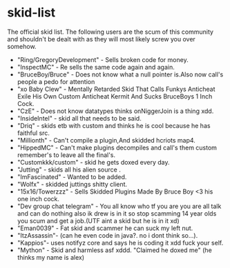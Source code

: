# skid-list
The official skid list. The following users are the scum of this community and shouldn't be dealt with as they will most likely screw you over somehow.

* "Ring/GregoryDevelopment" - Sells broken code for money.
* "InspectMC" - Re sells the same code again and again.
* "BruceBoy/Bruce" - Does not know what a null pointer is.Also now call's people a pedo for attention
* "xo Baby Clew" - Mentally Retarded Skid That Calls Funkys Anticheat Exile His Own Custom Anticheat Kermit And Sucks BruceBoys 1 Inch Cock.
* "CzE" - Does not know datatypes thinks onNiggerJoin is a thing xdd.
* "InsideIntel" - skid all that needs to be said.
* "Driq" - skids etb with custom and thinks he is cool because he has faithful src.
* "Millionth" - Can't compile a plugin,And skidded hcriots map4.
* "HippedMC" - Can't make plugins decompiles and call's them custom remember's to leave all the final's.
* "Customkkk/custom" - skid he gets doxed every day.
* "Jutting" - skids all his alien source .
* "ImFascinated" - Wanted to be added.
* "Wolfx" - skidded juttings shitty client.
* "15x16/Towerzzz" - Sells Skidded Plugins Made By Bruce Boy <3 his one inch cock.
* "Dev group chat telegram" - You all know who tf you are you are all talk and can do nothing also ik drew is in it so stop scamming 14 year olds you scum and get a job.(UTF aint a skid but he is in it xd)
* "Eman0039" - Fat skid and scammer he can suck my left nut.
* "ItzAssassin"- (can he even code in java?. no i dont think so...).
* "Kappios"- uses notifyz core and says he is coding it xdd fuck your self.
* "Mython" - Skid and harmless asf xddd. "Claimed he doxed me" (he thinks my name is alex)
